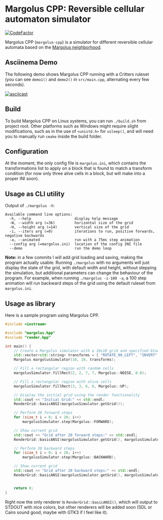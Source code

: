 # Margolus CPP: Reversible cellular automaton simulator

[![CodeFactor](https://www.codefactor.io/repository/github/magnetrwn/margolus-cpp/badge)](https://www.codefactor.io/repository/github/magnetrwn/margolus-cpp)

Margolus CPP (`margolus-cpp`) is a simulator for different reversible cellular automata based on the [Margolus neighborhood](https://en.wikipedia.org/wiki/Block_cellular_automaton).

## Asciinema Demo
The following demo shows Margolus CPP running with a Critters ruleset (you can see `demo1()` and `demo2()` in `src/main.cpp`, alternating every few seconds).

[![asciicast](https://asciinema.org/a/qB18st3xDxeRCZtGxPj10cpAW.svg)](https://asciinema.org/a/qB18st3xDxeRCZtGxPj10cpAW)

## Build

To build Margolus CPP on Linux systems, you can run `./build.sh` from project root.
Other platforms such as Windows might require slight modifications, such as in the use of `<unistd.h>` for `usleep()`, and will need you to manually run `cmake` inside the build folder.

## Configuration

At the moment, the only config file is `margolus.ini`, which contains the transformations list to apply on a block that is found to match a transform condition (for now only three alive cells in a block, but will make into a proper INI soon).

## Usage as CLI utility

Output of `./margolus -h`:

```
Available command line options:
  -h, --help                    display help message
  -W, --width arg (=36)         horizontal size of the grid
  -H, --height arg (=14)        vertical size of the grid
  -i, --iters arg (=0)          iterations to run, positive forwards, negative backwards
  -a, --animated                run with a 75ms step animation
  --config arg (=margolus.ini)  location of the config INI file
  --demo                        run the demo loop

```
**Note:** in a few commits I will add grid loading and saving, making the program actually usable.
Running `./margolus` with no arguments will just display the state of the grid, with default width and height, without stepping the simulation, but additional parameters can change the behaviour of the program.
For example, when running `./margolus -i-100 -a`, a 100 step animation will run backward steps of the grid using the default ruleset from `margolus.ini`.

## Usage as library

Here is a sample program using Margolus CPP.

```cpp
#include <iostream>

#include "margolus.hpp"
#include "render.hpp"

int main() {
    // Create a Margolus simulator with a 10x10 grid and specified block transforms
    std::vector<std::string> transforms = { "ROTATE_90_LEFT", "INVERT" };
    Margolus margolusSimulator(10, 10, transforms);

    // Fill a rectangular region with random cells
    margolusSimulator.fillRect(2, 2, 7, 7, Margolus::NOISE, 0.8);

    // Fill a rectangular region with alive cells
    margolusSimulator.fillRect(3, 3, 6, 6, Margolus::UP);

    // Display the initial grid using the render functionality
    std::cout << "Initial Grid:" << std::endl;
    RenderGrid::basicANSI(margolusSimulator.getGrid());

    // Perform 20 forward steps
    for (size_t i = 0; i < 20; i++)
        margolusSimulator.step(Margolus::FORWARD);

    // Show current grid
    std::cout << "Grid after 20 forward steps:" << std::endl;
    RenderGrid::basicANSI(margolusSimulator.getGrid(), margolusSimulator.getOffset());

    // Perform 20 backward steps
    for (size_t i = 0; i < 20; i++)
        margolusSimulator.step(Margolus::BACKWARD);

    // Show current grid
    std::cout << "Grid after 20 backward steps:" << std::endl;
    RenderGrid::basicANSI(margolusSimulator.getGrid(), margolusSimulator.getOffset());


    return 0;
}

```

Right now the only renderer is `RenderGrid::basicANSI()`, which will output to STDOUT with nice colors, but other renderers will be added soon (SDL or Cairo sound good, maybe with GTK3 if I feel like it).
